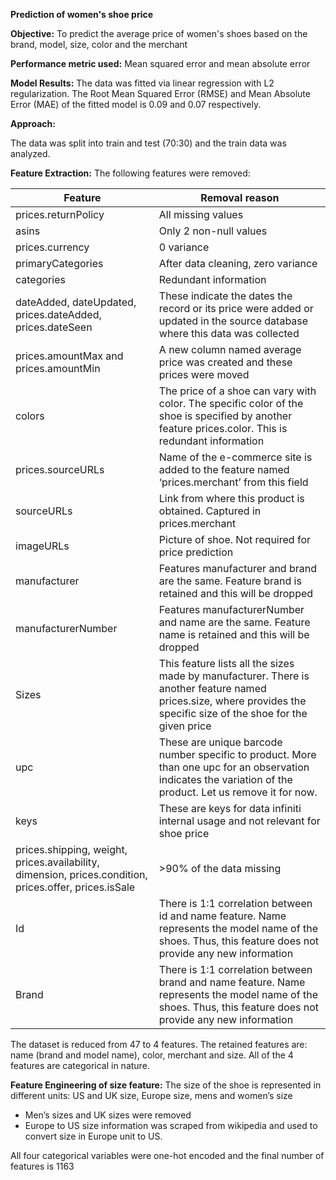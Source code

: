 **Prediction of women's shoe price**

**Objective:** To predict the average price of women's shoes based on the brand, model, size, color and the merchant

**Performance metric used:** Mean squared error and mean absolute error

**Model Results:** The data was fitted via linear regression with L2 regularization. The Root Mean Squared Error (RMSE) and Mean Absolute Error (MAE) of the fitted model is 0.09 and 0.07 respectively.

**Approach:**

The data was split into train and test (70:30) and the train data was analyzed. 

**Feature Extraction:**
The following features were removed:

Feature | Removal reason|
--- | --- |
prices.returnPolicy	| All missing values
asins |	Only 2 non-null values
prices.currency	|	0 variance
primaryCategories	|	After data cleaning, zero variance
categories	|	Redundant information
dateAdded, dateUpdated, prices.dateAdded, prices.dateSeen	|	These indicate the dates the record or its price were added or updated in the source database where this data was collected
prices.amountMax and prices.amountMin	|	A new column named average price was created and these prices were moved
colors	|	The price of a shoe can vary with color. The specific color of the shoe is specified by another feature prices.color. This is redundant information
prices.sourceURLs	|	Name of the e-commerce site is added to the feature named ‘prices.merchant’ from this field
sourceURLs	|	Link from where this product is obtained. Captured in prices.merchant
imageURLs	|	Picture of shoe. Not required for price prediction
manufacturer	|	Features manufacturer and brand are the same. Feature brand is retained and this will be dropped
manufacturerNumber |	Features manufacturerNumber and name are the same. Feature name is retained and this will be dropped
Sizes	|	This feature lists all the sizes made by manufacturer. There is another feature named prices.size, where provides the specific size of the shoe for the given price
upc	|	These are unique barcode number specific to product. More than one upc for an observation indicates the variation of the product. Let us remove it for now.
keys	|	These are keys for data infiniti internal usage and not relevant for shoe price
prices.shipping, weight, prices.availability, dimension, prices.condition, prices.offer, prices.isSale |	>90% of the data missing
Id	|	There is 1:1 correlation between id and name feature. Name represents the model name of the shoes. Thus, this feature does not provide any new information
Brand	|	There is 1:1 correlation between brand and name feature. Name represents the model name of the shoes. Thus, this feature does not provide any new information

The dataset is reduced from 47 to 4 features. The retained features are: name (brand and model name), color, merchant and size. All of the 4 features are categorical in nature. 

**Feature Engineering of size feature:** The size of the shoe is represented in different units: US and UK size, Europe size, mens and women’s size
  - Men’s sizes and UK sizes were removed
  - Europe to US size information was scraped from wikipedia and used to convert size in Europe unit to US.

All four categorical variables were one-hot encoded and the final number of features is 1163

